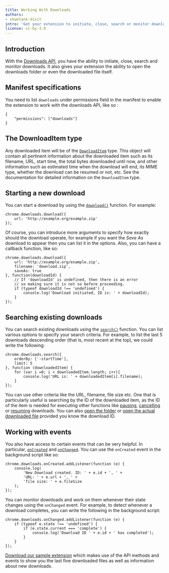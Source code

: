```yaml
---
title: Working With Downloads
authors:
- shwetank-dixit
intro: 'Get your extension to initiate, close, search or monitor downloads.'
license: cc-by-3.0
---
```


## Introduction

With the [Downloads API](https://developer.chrome.com/extensions/downloads), you have the ability to initiate, close, search and monitor downloads. It also gives your extension the ability to open the downloads folder or even the downloaded file itself.

## Manifest specifications

You need to list `downloads` under permissions field in the manifest to enable the extension to work with the downloads API, like so :

	{
		"permissions": ["downloads"]
	}

## The DownloadItem type

Any downloaded item will be of the [`DownloadItem`](https://developer.chrome.com/extensions/downloads#type-DownloadItem) type. This object will contain all pertinent information about the downloaded item such as its filename, URL, start time, the total bytes downloaded until now, and other information such as estimated time when the download will end, its MIME type, whether the download can be resumed or not, etc. See the documentation for detailed information on the `DownloadItem` type.

## Starting a new download

You can start a download by using the [`download()`](https://developer.chrome.com/extensions/downloads#method-download) function. For example:

	chrome.downloads.download({
		url: 'http://example.org/example.zip'
	});

Of course, you can introduce more arguments to specify how exactly should the download operate, for example if you want the _Save As_ download to appear then you can list it in the options. Also, you can have a callback function, like so:

	chrome.downloads.download({
		url: 'http://example.org/example.zip',
		filename: 'download.zip',
		saveAs: true
	}, function(downloadId) {
		// If 'downloadId' is undefined, then there is an error
		// so making sure it is not so before proceeding.
		if (typeof downloadId !== 'undefined') {
			console.log('Download initiated, ID is: ' + downloadId);
		}
	});

## Searching existing downloads

You can search existing downloads using the [`search()`](https://developer.chrome.com/extensions/downloads#method-search) function. You can list various options to specify your search criteria. For example, to list the last 5 downloads descending order (that is, most recent at the top), we could write the following:

	chrome.downloads.search({
		orderBy: ['-startTime'],
		limit: 5
	}, function (downloadedItem) {
		for (var i =0; i < downloadedItem.length; i++){
			console.log('URL is: ' + downloadedItem[i].filename);
		}
	});

You can use other criteria like the URL, filename, file size etc. One that is particularly useful is searching by the ID of the downloaded item, as the ID of the item is needed for executing other functions like [pausing](https://developer.chrome.com/extensions/downloads#method-pause), [cancelling](https://developer.chrome.com/extensions/downloads#method-cancel) or [resuming](https://developer.chrome.com/extensions/downloads#method-resume) downloads. You can also [open the folder](https://developer.chrome.com/extensions/downloads#method-show) or [open the actual downloaded file](https://developer.chrome.com/extensions/downloads#method-open) provided you know the download ID.

## Working with events

You also have access to certain events that can be very helpful. In particular, [`onCreated`](https://developer.chrome.com/extensions/downloads#event-onCreate) and [`onChanged`](https://developer.chrome.com/extensions/downloads#event-onChanged). You can use the `onCreated` event in the background script like so:

	chrome.downloads.onCreated.addListener(function (e) {
		console.log(
			'New Download created. ID: ' + e.id + ', ' +
			'URL: ' + e.url + ', ' +
			'file size: ' + e.fileSize
		);
	});

You can monitor downloads and work on them whenever their state changes using the `onChanged` event. For example, to detect whenever a download completes, you can write the following in the background script:

	chrome.downloads.onChanged.addListener(function (e) {
		if (typeof e.state !== 'undefined') {
			if (e.state.current === 'complete') {
				console.log('Download ID ' + e.id + ' has completed');
			}
		}
	});

[Download our sample extension](/extensions/extension-samples/downloads-api.nex) which makes use of the API methods and events to show you the last five downloaded files as well as information about new downloads.
